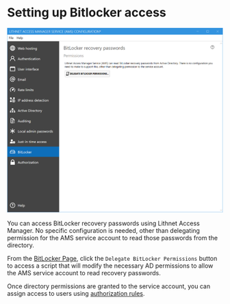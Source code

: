 # Setting up Bitlocker access

<img src="../images/ui-page-bitlocker.png" alt="localadminpasswords" width="1000px">

You can access BitLocker recovery passwords using Lithnet Access Manager. No specific configuration is needed, other than delegating permission for the AMS service account to read those passwords from the directory.

From the [BitLocker Page](/BitLocker-Page.md), click the `Delegate BitLocker Permissions` button to access a script that will modify the necessary AD permissions to allow the AMS service account to read recovery passwords.

Once directory permissions are granted to the service account, you can assign access to users using [authorization rules](/Authorization-Page.md).



